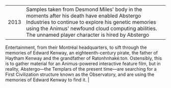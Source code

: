 |||
|---|---|
| 2013 | Samples taken from Desmond Miles' body in the moments after his death have enabled Abstergo Industries to continue to explore his genetic memories using the Animus' newfound cloud computing abilities. The unnamed player character is hired by Abstergo 
Entertainment, from their Montréal headquarters, to sift through the memories of Edward Kenway, an eighteenth-century pirate, the father 
of Haytham Kenway and the grandfather of Ratonhnhaké:ton. Ostensibly, this is to gather material for an Animus-powered interactive 
feature film, but in reality, Abstergo—the Templars of the present time—are searching for a First Civilization structure known as the 
Observatory, and are using the memories of Edward Kenway to find it. |
